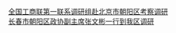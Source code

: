   
[全国工商联第一联系调研组赴北京市朝阳区考察调研](http://www.dianyue.me/archives/570/j7jmjwf2z5c7brc0/)  
[长春市朝阳区政协副主席张文彬一行到我区调研](http://www.dianyue.me/archives/293/ep9s0xj5g0n9t1p7/)